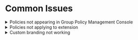 # Common Issues

<details>

<summary>Policies not appearing in Group Policy Management Console</summary>

* Verify ADMX/ADML files are in correct location

- Ensure files are not blocked (right-click > Properties > Unblock)
- Refresh Group Policy Editor

</details>

<details>

<summary>Policies not applying to extension</summary>

* Check registry values are present
* Restart browser after policy changes
* Verify extension has necessary permissions

</details>

<details>

<summary>Custom branding not working</summary>

* Verify URLs are accessible via HTTPS
* Check image formats are supported (PNG, JPG, SVG)
* Ensure color codes are valid hex format

</details>

